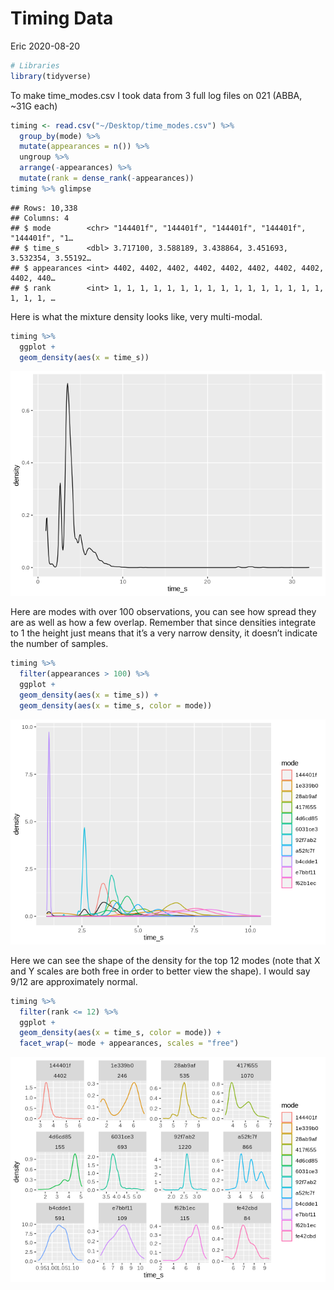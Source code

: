 Timing Data
================
Eric
2020-08-20

``` r
# Libraries
library(tidyverse)
```

To make time\_modes.csv I took data from 3 full log files on 021 (ABBA,
\~31G each)

``` r
timing <- read.csv("~/Desktop/time_modes.csv") %>%
  group_by(mode) %>%
  mutate(appearances = n()) %>%
  ungroup %>%
  arrange(-appearances) %>%
  mutate(rank = dense_rank(-appearances))
timing %>% glimpse
```

    ## Rows: 10,338
    ## Columns: 4
    ## $ mode        <chr> "144401f", "144401f", "144401f", "144401f", "144401f", "1…
    ## $ time_s      <dbl> 3.717100, 3.588189, 3.438864, 3.451693, 3.532354, 3.55192…
    ## $ appearances <int> 4402, 4402, 4402, 4402, 4402, 4402, 4402, 4402, 4402, 440…
    ## $ rank        <int> 1, 1, 1, 1, 1, 1, 1, 1, 1, 1, 1, 1, 1, 1, 1, 1, 1, 1, 1, …

Here is what the mixture density looks like, very multi-modal.

``` r
timing %>%
  ggplot +
  geom_density(aes(x = time_s))
```

![](cxx-timing_files/figure-gfm/mix-1.png)<!-- -->

Here are modes with over 100 observations, you can see how spread they
are as well as how a few overlap. Remember that since densities
integrate to 1 the height just means that it’s a very narrow density, it
doesn’t indicate the number of samples.

``` r
timing %>%
  filter(appearances > 100) %>%
  ggplot +
  geom_density(aes(x = time_s)) +
  geom_density(aes(x = time_s, color = mode))
```

![](cxx-timing_files/figure-gfm/show-modes-1.png)<!-- -->

Here we can see the shape of the density for the top 12 modes (note that
X and Y scales are both free in order to better view the shape). I would
say 9/12 are approximately normal.

``` r
timing %>%
  filter(rank <= 12) %>%
  ggplot +
  geom_density(aes(x = time_s, color = mode)) +
  facet_wrap(~ mode + appearances, scales = "free")
```

![](cxx-timing_files/figure-gfm/show-modes-faceted-1.png)<!-- -->
